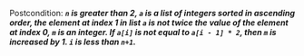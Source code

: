 Postcondition: ***`n` is greater than 2, `a` is a list of integers sorted in ascending order, the element at index 1 in list `a` is not twice the value of the element at index 0, `m` is an integer. If `a[i]` is not equal to `a[i - 1] * 2`, then `m` is increased by 1. `i` is less than `n+1`.***